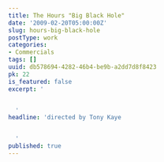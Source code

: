 ```yaml
---
title: The Hours "Big Black Hole"
date: '2009-02-20T05:00:00Z'
slug: hours-big-black-hole
postType: work
categories:
- Commercials
tags: []
uuid: db578694-4282-46b4-be9b-a2dd7d8f8423
pk: 22
is_featured: false
excerpt: '


  '
headline: 'directed by Tony Kaye


  '
published: true
---
```




